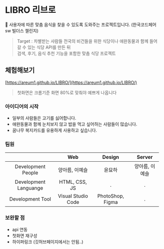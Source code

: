 # LIBRO 리브로
🍱 사용자에 따른 맞춤 음식을 찾을 수 있도록 도와주는 프로젝트입니다. (한국코드페어 sw 빌더스 챌린지)

> Target : 차별받는 사람들
> 전국의 비건들을 위한 식당이나 애완동물과 함께 들어갈 수 있는 식당 API를 만든 뒤 <br/>
> 검색, 후기, 음식 추천 기능을 포함한 맞춤 식당 프로젝트

## 체험해보기
[https://areum1.github.io/LIBRO/](https://areum1.github.io/LIBRO/)
> 첫화면은 크롬기준 화면 80%로 맞춰야 예쁘게 나옵니다

### 아이디어의 시작
- 일부의 사람들은 고기를 싫어합니다.
- 애완동물과 함께 눈치보지 않고 밥을 먹고 싶어하는 사람들이 많습니다.
- 꿈나무 복지카드를 유용하게 사용하고 싶습니다.

### 팀원
|                      | Web | Design | Server |
|:--------------------:|:----:|:-------:|:--------:|
| Development People | 양아름, 이예슬 | 윤묘하 | 양아름, 이예슬 |
| Development Languange | HTML, CSS, JS | . | . |
| Development Tool | Visual Studio Code | PhotoShop, Figma | . |

### 보완할 점
- api 연동
- 첫화면 재구성
- 하이퍼링크 (깃허브페이지에서는 안됨..)
